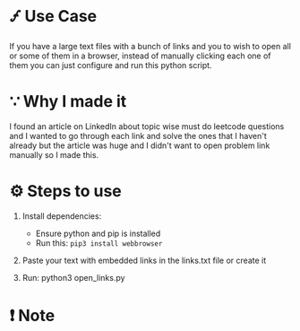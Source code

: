 # 🝡 Use Case
If you have a large text files with a bunch of links and you to wish to open all or some of them in a browser, instead of manually clicking each one of them you can just configure and run this python script.

# ∵ Why I made it
I found an article on LinkedIn about topic wise must do leetcode questions and I wanted to go through each link and solve the ones that I haven't already but the article was huge and I didn't want to open problem link manually so I made this.

# ⚙️ Steps to use
1. Install dependencies:
    - Ensure python and pip is installed
    - Run this: `​pip3 install webbrowser`

2. Paste your text with embedded links in the links.txt file or create it
3. Run: python3 open_links.py

# ❗️ Note